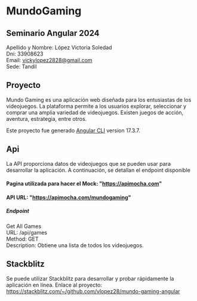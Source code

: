 # MundoGaming

## Seminario Angular 2024
Apellido y Nombre: López Victoria Soledad  
Dni: 33908623  
Email: vickylopez2828@gmail.com  
Sede: Tandil  

## Proyecto
Mundo Gaming es una aplicación web diseñada para los entusiastas de los videojuegos. La plataforma permite a los usuarios explorar, seleccionar y comprar una amplia variedad de videojuegos. Existen juegos de acción, aventura, estrategia, entre otros.

Este proyecto fue generado [Angular CLI](https://github.com/angular/angular-cli) version 17.3.7.

## Api
La API proporciona datos de videojuegos que se pueden usar para desarrollar la aplicación. A continuación, se detallan el endpoint disponible
#### Pagina utilizada para hacer el Mock: "https://apimocha.com"
#### API URL: "https://apimocha.com/mundogaming"
##### Endpoint
  Get All Games  
  URL: /api/games  
  Method: GET  
  Description: Obtiene una lista de todos los videojuegos.

## Stackblitz
Se puede utilizar Stackblitz para desarrollar y probar rápidamente la aplicación en línea. Enlace al proyecto:
https://stackblitz.com/~/github.com/vlopez28/mundo-gaming-angular




